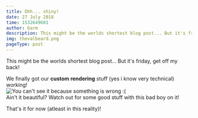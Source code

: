 ```yaml
---
title: Ohh... shiny!
date: 27 July 2018 
time: 1532649601
author: Garm
description: This might be the worlds shortest blog post... But it's friday, get off my back!
img: thevalbeard.png
pageType: post
---
```

This might be the worlds shortest blog post...
But it's friday, get off my back!

We finally got our **custom rendering** stuff (yes i know very technical) working!  
![You can't see it because something is wrong :(](/blog/ohh-shiny/custom-rendering.png)  
Ain't it beautiful?
Watch out for some good stuff with this bad boy on it!

That's it for now (atleast in this reality)!